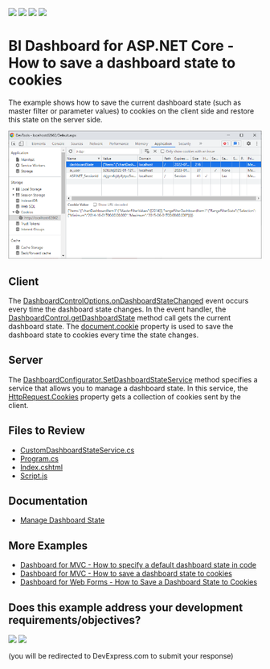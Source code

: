 <!-- default badges list -->
![](https://img.shields.io/endpoint?url=https://codecentral.devexpress.com/api/v1/VersionRange/520044055/23.1.2%2B)
[![](https://img.shields.io/badge/Open_in_DevExpress_Support_Center-FF7200?style=flat-square&logo=DevExpress&logoColor=white)](https://supportcenter.devexpress.com/ticket/details/T1108019)
[![](https://img.shields.io/badge/📖_How_to_use_DevExpress_Examples-e9f6fc?style=flat-square)](https://docs.devexpress.com/GeneralInformation/403183)
[![](https://img.shields.io/badge/💬_Leave_Feedback-feecdd?style=flat-square)](#does-this-example-address-your-development-requirementsobjectives)
<!-- default badges end -->
# BI Dashboard for ASP.NET Core - How to save a dashboard state to cookies

The example shows how to save the current dashboard state (such as master filter or parameter values) to cookies on the client side and restore this state on the server side.

![](web-dashboard-cookies.png)

## Client

The [DashboardControlOptions.onDashboardStateChanged](https://docs.devexpress.com/Dashboard/js-DevExpress.Dashboard.DashboardControlOptions?p=netframework#js_devexpress_dashboard_dashboardcontroloptions_ondashboardstatechanged) event occurs every time the dashboard state changes. In the event handler, the [DashboardControl.getDashboardState](https://docs.devexpress.com/Dashboard/js-DevExpress.Dashboard.DashboardControl?p=netframework#js_devexpress_dashboard_dashboardcontrol_getdashboardstate) method call gets the current dashboard state. The [document.cookie](https://www.w3schools.com/js/js_cookies.asp) property is used to save the dashboard state to cookies every time the state changes.

## Server

The [DashboardConfigurator.SetDashboardStateService](https://docs.devexpress.com/Dashboard/DevExpress.DashboardWeb.DashboardConfigurator.SetDashboardStateService(DevExpress.DashboardWeb.IDashboardStateService)) method
specifies a service that allows you to manage a dashboard state. In this service, the [HttpRequest.Cookies](https://docs.microsoft.com/en-us/dotnet/api/microsoft.aspnetcore.http.httprequest.cookies) property gets a collection of cookies sent by the client.

## Files to Review

* [CustomDashboardStateService.cs](./CS/WebDashboardAspNetCore/CustomDashboardStateService.cs)
* [Program.cs](./CS/WebDashboardAspNetCore/Code/DashboardUtils.cs#L21)
* [Index.cshtml](./CS/WebDashboardAspNetCore/Pages/Index.cshtml)
* [Script.js](./CS/WebDashboardAspNetCore/wwwroot/js/Script.js)

## Documentation

- [Manage Dashboard State](https://docs.devexpress.com/Dashboard/119997/web-dashboard/aspnet-core-dashboard-control/manage-dashboard-state)

## More Examples

- [Dashboard for MVC - How to specify a default dashboard state in code](https://github.com/DevExpress-Examples/asp-net-mvc-dashboard-specify-default-state-in-code)
- [Dashboard for MVC - How to save a dashboard state to cookies](https://github.com/DevExpress-Examples/mvc-dashboard-save-dashboard-state-to-cookies)
- [Dashboard for Web Forms - How to Save a Dashboard State to Cookies](https://github.com/DevExpress-Examples/asp-net-web-forms-dashboard-save-dashboard-state-to-cookies)
<!-- feedback -->
## Does this example address your development requirements/objectives?

[<img src="https://www.devexpress.com/support/examples/i/yes-button.svg"/>](https://www.devexpress.com/support/examples/survey.xml?utm_source=github&utm_campaign=asp-net-core-dashboard-save-dashboard-state-to-cookies&~~~was_helpful=yes) [<img src="https://www.devexpress.com/support/examples/i/no-button.svg"/>](https://www.devexpress.com/support/examples/survey.xml?utm_source=github&utm_campaign=asp-net-core-dashboard-save-dashboard-state-to-cookies&~~~was_helpful=no)

(you will be redirected to DevExpress.com to submit your response)
<!-- feedback end -->
